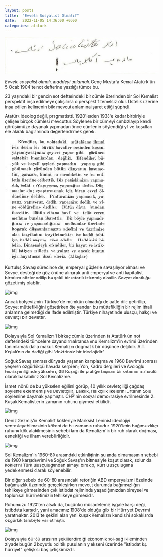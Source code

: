 ```yaml
---
layout: posts
title:  "Evvela Sosyalist Olmalı?"
date:   2022-11-05 14:36:00 +0300
categories: ataturk
---
```


![](/assets/img/evvela_sosyalist_olmali.jpg)

*Evvela sosyalist olmalı, maddeyi anlamalı.* 
Genç Mustafa Kemal Atatürk'ün 5 Ocak 1904'te not defterine yazdığı tümce bu.

23 yaşındaki bir gencin not defterindeki bir cümle üzerinden bir Sol Kemalist perspektif inşa edilmeye çalışılırsa o perspektif temelsiz olur. Üstelik üzerine inşa edilen kelimenin bile mevcut anlamına işaret ettiği şüpheli.

Atatürk ideolog değil, pragmatistti. 1920'lerden 1938'e kadar birbiriyle çelişen birçok cümlesi mevcuttur. Söylenen bir cümleyi cımbızlayıp kendi görüşümüze dayanak yapmadan önce cümlenin söylendiği yıl ve koşulları ele alarak bağlamında değerlendirmek gerek.

![](/assets/img/panturanizm_yapmadik.png)

Kurtuluş Savaşı sürecinde de, emperyal güçlerle savaşılıyor olması ve Sovyet desteği de göz önüne alınarak anti emperyal ve anti kapitalist birtakım sözler edilip bu şekil bir retorik izlenmiş olabilir. Sovyet dostluğu gözetilmiş olabilir.

![img](https://pbs.twimg.com/media/Fgy2WHAXgAAlF_s?format=png&name=900x900)

Ancak bolşevizmin Türkiye'de mümkün olmadığı defaatle dile getirillip, Sovyet müttefikliğini gözetirken öte yandan bu müttefikliğin bir rejim ithali anlamına gelmediği de ifade edilmiştir. Türkiye nihayetinde ulusçu, halkçı ve devletçi bir devlettir.

![img](https://pbs.twimg.com/media/Fgy3MPEXEAAJZd4?format=png&name=large)

Dolayısıyla Sol Kemalizm'i birkaç cümle üzerinden ta Atatürk'ün not defterindeki tümcelere dayandırmaktansa onu Kemalizm'in evrimi üzerinden tanımlamak daha makul. Kemalizm dogmatik bir düşünce değildir. A.T. Kışlalı'nın da dediği gibi "doktrinsiz bir ideolojidir"

Soğuk Savaş sonrası dünyada yaşanan kamplaşma ve 1960 Devrimi sonrası yeşeren özgürlükçü havada serpilen; Yön, Kadro dergileri ve Avcıoğlu teorisyenliğinde yükselen, 68 Kuşağı ile pratiğe taşınan bir ortamın mahsulü olarak bakabiliriz Sol Kemalizme.

İsmet İnönü de bu yükselen eğilimi görüp, 40 yıllık devletçiliği çağdaş söyleme eklemlemiş ve Devletçilik, Laiklik, Halkçılık ilkelerini Ortanın Solu söylemine dayanak yapmıştır. CHP'nin sosyal demokrasiye evrilmesinde 2. Kuşak Kemalistlerin zamanın ruhunu giymesi etkilidir.

![img](https://pbs.twimg.com/media/Fgy6D5_WYAAsvBD?format=jpg&name=medium)

Deniz Gezmiş'in Kemalist kökleriyle Marksist Leninist ideolojiyi sentezleyebilmesinin kökeni de bu zamanın ruhudur. 1920'lerin bağımsızlıkçı ruhunu kök alabilmesinin sebebi tam da Kemalizm'in bir ruh olarak doğması, esnekliği ve ilham verebilirliğidir.

![img](https://pbs.twimg.com/media/Fgy9RxmWIAEQGc_?format=jpg&name=900x900)

Sol Kemalizm'in 1960-80 arasındaki etkinliğinin şu anda olmamasının sebebi de 1980 karşıdevrimi ve Soğuk Savaş'ın bitmesiyle koşut olarak, solun da köklerini Türk ulusçuluğundan almayı bırakıp, Kürt ulusçuluğuna yedeklenmesi olarak söylenebilir.

Bir diğer sebebi de 60-80 arasındaki retoriğin ABD emperyalizmi özelinde bağımsızlık üzerinde gerçekleşirken mevcut durumda bağımsızlığın tehlikeye girmesinden çok istibdat rejiminde yaşadığımızdan bireysel ve toplumsal hürriyetimizin tehlikeye girmesidir.

Ruhumuzu 1923'ten alsak da, bugünkü mücadelemiz işgale karşı değil, istibdata karşıdır, yani amacımız 1908'de olduğu gibi bir Hürriyet Devrimi yaratmaktır. 2013'te şeklini alan yeni kuşak Kemalizm kendisini sokaklarda özgürlük talebiyle var etmiştir.

![img](https://pbs.twimg.com/media/Fgy-hcmXkAAkXWp?format=png&name=small)

Dolayısıyla 60-80 arasının şekillendirdiği ekonomik sol-sağ ikileminden ziyade bugün 2 boyutlu politik pusulanın y ekseni üzerinde "istibdat kş. hürriyet" çelişkisi baş çelişkimizdir.